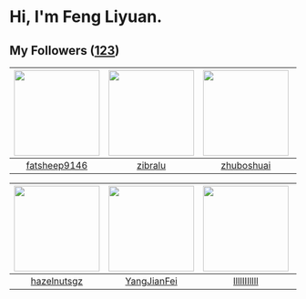 # Hi, I'm Feng Liyuan.

## My Followers ([123](https://github.com/SunRunAway?tab=followers))

| <img src="https://avatars.githubusercontent.com/u/11855957?v=4" width="150" height="150" /> | <img src="https://avatars.githubusercontent.com/u/41463486?v=4" width="150" height="150" /> | <img src="https://avatars.githubusercontent.com/u/10694566?v=4" width="150" height="150" /> | <img src="https://avatars.githubusercontent.com/u/30543181?v=4" width="150" height="150" /> |
| :-----------------------------------------------------------------------------------------: | :-----------------------------------------------------------------------------------------: | :-----------------------------------------------------------------------------------------: | :-----------------------------------------------------------------------------------------: |
|                       [fatsheep9146](https://github.com/fatsheep9146)                       |                            [zibralu](https://github.com/zibralu)                            |                         [zhuboshuai](https://github.com/zhuboshuai)                         |                         [LittleFall](https://github.com/LittleFall)                         |

| <img src="https://avatars.githubusercontent.com/u/24202964?v=4" width="150" height="150" /> | <img src="https://avatars.githubusercontent.com/u/16703333?v=4" width="150" height="150" /> | <img src="https://avatars.githubusercontent.com/u/16208288?v=4" width="150" height="150" /> | <img src="https://avatars.githubusercontent.com/u/20949383?v=4" width="150" height="150" /> |
| :-----------------------------------------------------------------------------------------: | :-----------------------------------------------------------------------------------------: | :-----------------------------------------------------------------------------------------: | :-----------------------------------------------------------------------------------------: |
|                        [hazelnutsgz](https://github.com/hazelnutsgz)                        |                        [YangJianFei](https://github.com/YangJianFei)                        |                        [llllIIIllll](https://github.com/llllIIIllll)                        |                           [Sixzeroo](https://github.com/Sixzeroo)                           |
